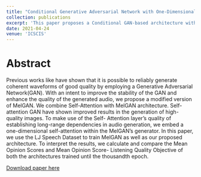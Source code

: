 ```yaml
---
title: "Conditional Generative Adversarial Network with One-Dimensional Self-Attention for Speech Synthesis"
collection: publications
excerpt: 'This paper proposes a Conditional GAN-based architecture with self-attention for natural speech synthesis from mel-spectrogram.'
date: 2021-04-24
venue: 'ICSCIS'
---
```

Abstract
======
Previous works like have shown that it is possible to reliably generate coherent waveforms of good quality by employing a Generative Adversarial Network(GAN). With an intent to improve the stability of the GAN and enhance the quality of the generated audio, we propose a modified version of MelGAN. We combine Self-Attention with MelGAN architecture. Self-attention GAN have shown improved results in the generation of high-quality images. To make use of the Self- Attention layer’s quality of establishing long-range dependencies in audio generation, we embed a one-dimensional self-attention within the MelGAN’s generator. In this paper, we use the LJ Speech Dataset to train MelGAN as well as our proposed architecture. To interpret the results, we calculate and compare the Mean Opinion Scores and Mean Opinion Score- Listening Quality Objective of both the architectures trained until the thousandth epoch.

[Download paper here](http://nirav-1999.github.io/files/samelgan.pdf)
 
<!-- Recommended citation: Your Name, You. (2009). "Paper Title Number 1." <i>Journal 1</i>. 1(1). -->